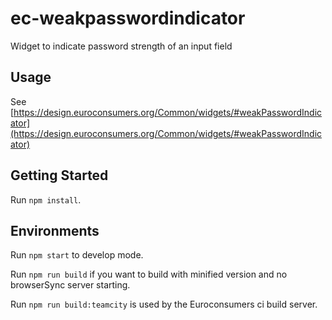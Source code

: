 # ec-weakpasswordindicator

Widget to indicate password strength of an input field

## Usage

See [https://design.euroconsumers.org/Common/widgets/#weakPasswordIndicator](https://design.euroconsumers.org/Common/widgets/#weakPasswordIndicator)

## Getting Started

Run `npm install`.

## Environments

Run `npm start` to develop mode.

Run `npm run build` if you want to build with minified version and no browserSync server starting.

Run `npm run build:teamcity` is used by the Euroconsumers ci build server.
